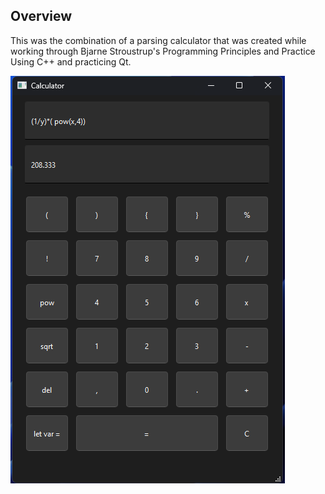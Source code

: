 ## Overview

This was the combination of a parsing calculator that was created while working through Bjarne Stroustrup's Programming Principles and Practice Using C++ and practicing Qt.


![alt text](image.png)
